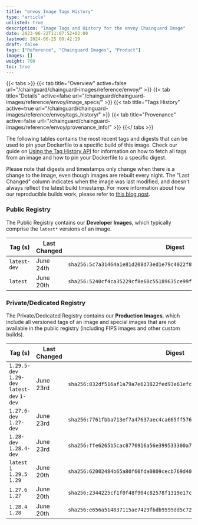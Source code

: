 ```yaml
---
title: "envoy Image Tags History"
type: "article"
unlisted: true
description: "Image Tags and History for the envoy Chainguard Image"
date: 2023-06-22T11:07:52+02:00
lastmod: 2024-06-25 00:42:19
draft: false
tags: ["Reference", "Chainguard Images", "Product"]
images: []
weight: 700
toc: true
---
```


{{< tabs >}}
{{< tab title="Overview" active=false url="/chainguard/chainguard-images/reference/envoy/" >}}
{{< tab title="Details" active=false url="/chainguard/chainguard-images/reference/envoy/image_specs/" >}}
{{< tab title="Tags History" active=true url="/chainguard/chainguard-images/reference/envoy/tags_history/" >}}
{{< tab title="Provenance" active=false url="/chainguard/chainguard-images/reference/envoy/provenance_info/" >}}
{{</ tabs >}}

The following tables contains the most recent tags and digests that can be used to pin your Dockerfile to a specific build of this image. Check our guide on [Using the Tag History API](/chainguard/chainguard-images/using-the-tag-history-api/) for information on how to fetch all tags from an image and how to pin your Dockerfile to a specific digest.

Please note that digests and timestamps only change when there is a change to the image, even though images are rebuilt every night. The "Last Changed" column indicates when the image was last modified, and doesn't always reflect the latest build timestamp. For more information about how our reproducible builds work, please refer to [this blog post](https://www.chainguard.dev/unchained/reproducing-chainguards-reproducible-image-builds).

### Public Registry
The Public Registry contains our **Developer Images**, which typically comprise the `latest*` versions of an image.

| Tag (s)       | Last Changed | Digest                                                                    |
|---------------|--------------|---------------------------------------------------------------------------|
|  `latest-dev` | June 24th    | `sha256:5c7a31464a1e81d208d73ed1e79c4022f8a268d94ea4795265be821aa7a06817` |
|  `latest`     | June 20th    | `sha256:5240cf4ca35229cf8e68c55189635ce99fbcaea7c8e60d4fe8270b00b4a763b9` |


### Private/Dedicated Registry
The Private/Dedicated Registry contains our **Production Images**, which include all versioned tags of an image and special images that are not available in the public registry (including FIPS images and other custom builds).

| Tag (s)                                       | Last Changed | Digest                                                                    |
|-----------------------------------------------|--------------|---------------------------------------------------------------------------|
|  `1.29.5-dev` `1.29-dev` `latest-dev` `1-dev` | June 23rd    | `sha256:832df516af1a79a7e623822fed93e61efc8366830024ab3e1f52b0f00a80640c` |
|  `1.27.6-dev` `1.27-dev`                      | June 23rd    | `sha256:7761fbba713ef7a47637aec4ca665ff57631a686e20b4662e1a7bc647578f18d` |
|  `1.28-dev` `1.28.4-dev`                      | June 23rd    | `sha256:ffe6265b5cac8776916a56e399533300a78abc6d2e2092eb83ddc177076ad3ff` |
|  `latest` `1` `1.29.5` `1.29`                 | June 20th    | `sha256:62002484b65a80f60fda0809cecb769d4093d0aaf9acb7ba08fafd0c22776b71` |
|  `1.27.6` `1.27`                              | June 20th    | `sha256:2344225cf1f0f48f904c82578f1319e17c6bb08f6badc64f0d4e341ef3e69962` |
|  `1.28.4` `1.28`                              | June 20th    | `sha256:e656a514837115ae7429fbdb9599dd5c72e25563c5d5146ab73b86c7976b69f1` |

